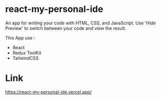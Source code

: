 # react-my-personal-ide

An app for writing your code with HTML, CSS, and JavaScript. Use 'Hide Preview' to switch between your code and view the result.

This App use :

- React
- Redux ToolKit
- TailwindCSS

# Link

<https://react-my-personal-ide.vercel.app/>
